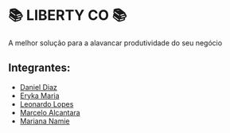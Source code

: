 # 📚 LIBERTY CO 📚
 A melhor solução para a alavancar produtividade do seu negócio

## Integrantes: 
- <a href = "https://github.com/DanielDTeles">Daniel Diaz</a>
- <a href = "https://github.com/ErykaMML">Eryka Maria</a>
- <a href = "https://github.com/LeonardoLopesPrado">Leonardo Lopes</a>
- <a href = "https://github.com/MarceloSPTECH">Marcelo Alcantara</a>
- <a href = "https://github.com/MarianaNamie">Mariana Namie</a>
